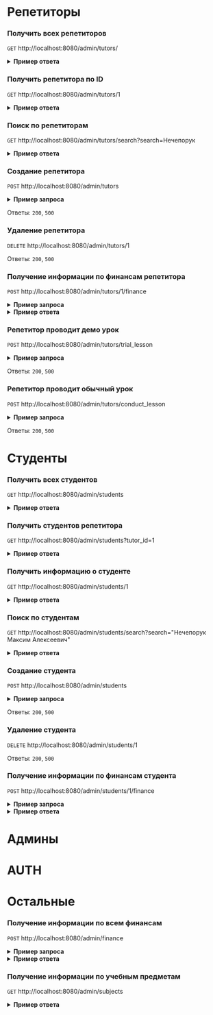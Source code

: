 # Репетиторы

### Получить всех репетиторов

`GET` http://localhost:8080/admin/tutors/

<details>
<summary><b>Пример ответа</b></summary>

```json
{
  "tutors": [
    {
      "id": 1,
      "full_name": "Нечепорк Максим Алексеевич",
      "tg": "https://t.me/maxim_jordan",
      "has_balance_negative": true,
      "has_only_trial": false,
      "has_newbie": false
    }
  ]
}
```

</details>

### Получить репетитора по ID

`GET` http://localhost:8080/admin/tutors/1


<details>
<summary><b>Пример ответа</b></summary>

```json
{
  "tutor": {
    "id": 1,
    "full_name": "Нечепорк Максим Алексеевич",
    "phone": "89826588317",
    "tg": "https://t.me/maxim_jordan",
    "cost_per_hour": "1,500.00",
    "subject_id": 1
  }
}
```

</details>

### Поиск по репетиторам

`GET` http://localhost:8080/admin/tutors/search?search=Нечепорук


<details>
<summary><b>Пример ответа</b></summary>

```json
{
  "tutors": [
    {
      "id": 1,
      "full_name": "Нечепорук Максим Алексеевич"
    },
    {
      "id": 2,
      "full_name": "Узянов Даниил Евгеньевич"
    }
  ]
}
```

</details>

### Создание репетитора

`POST` http://localhost:8080/admin/tutors


<details>
<summary><b>Пример запроса</b></summary>

```json
{
  "full_name": "Узянов Даниил Евгеньевич",
  "phone": "+7 995 677 8781",
  "tg": "https://t.me/danzelVash",
  "cost_per_hour": "1500",
  "subject_id": 1
}
```

</details>

Ответы: `200`, `500`

### Удаление репетитора

`DELETE` http://localhost:8080/admin/tutors/1

Ответы: `200`, `500`

### Получение информации по финансам репетитора

`POST` http://localhost:8080/admin/tutors/1/finance

<details>
<summary><b>Пример запроса</b></summary>

```json
{
  "from": "2023-01-01 00:00:00",
  "to": "2023-03-31 23:59:59"
}
```

</details>


<details>
<summary><b>Пример ответа</b></summary>

```json
{
  "data": {
    "conversion": 30,
    "count": 23,
    "amount": "23"
  }
}
```

</details>

### Репетитор проводит демо урок

`POST` http://localhost:8080/admin/tutors/trial_lesson

<details>
<summary><b>Пример запроса</b></summary>

```json
{
  "student_id": 2
}
```

</details>

Ответы: `200`, `500`

### Репетитор проводит обычный урок

`POST` http://localhost:8080/admin/tutors/conduct_lesson

<details>
<summary><b>Пример запроса</b></summary>

```json
{
  "student_id": 2,
  "duration": 1
}
```

</details>

Ответы: `200`, `500`

# Студенты

### Получить всех студентов

`GET` http://localhost:8080/admin/students


<details>
<summary><b>Пример ответа</b></summary>

```json
{
  "students": [
    {
      "id": 1,
      "first_name": "Максим",
      "last_name": "Нечепорук",
      "middle_name": "Алексеевич",
      "tg": "https://t.me/maxim_jordan",
      "is_only_trial_finished": true,
      "is_balance_negative": false,
      "is_newbie": false
    }
  ]
}
```

</details>

### Получить студентов репетитора

`GET` http://localhost:8080/admin/students?tutor_id=1


<details>
<summary><b>Пример ответа</b></summary>

```json
{
  "students": [
    {
      "id": 1,
      "first_name": "Максим",
      "last_name": "Нечепорук",
      "middle_name": "Алексеевич",
      "tg": "https://t.me/maxim_jordan",
      "is_only_trial_finished": true,
      "is_balance_negative": false,
      "is_newbie": false
    }
  ]
}
```

</details>

### Получить информацию о студенте

`GET` http://localhost:8080/admin/students/1


<details>
<summary><b>Пример ответа</b></summary>

```json
{
  "student": {
    "id": 1,
    "first_name": "Максим",
    "last_name": "Нечепорук",
    "middle_name": "Алексеевич",
    "phone": "89826588317",
    "tg": "https://t.me/maxim_jordan",
    "cost_per_hour": "$1,500.00",
    "subject_id": 1,
    "tutor_id": 1,
    "parent_full_name": "Нечепорук Алексей Владимирович",
    "parent_phone": "89826588317",
    "parent_tg": "https://t.me/maxim_jordan",
    "balance": "$1,000.00",
    "has_buttons": false,
    "is_only_trial_finished": true,
    "is_balance_negative": false,
    "is_newbie": false
  }
}
```

</details>

### Поиск по студентам

`GET` http://localhost:8080/admin/students/search?search="Нечепорук Максим Алексеевич"


<details>
<summary><b>Пример ответа</b></summary>

```json
{
  "students": [
    {
      "id": 1,
      "first_name": "Максим",
      "last_name": "Нечепорук",
      "middle_name": "Алексеевич",
      "parent_full_name": "Нечепорук Алексей Владимирович"
    }
  ]
}
```

</details>

### Создание студента

`POST` http://localhost:8080/admin/students


<details>
<summary><b>Пример запроса</b></summary>

```json
{
  "first_name": "Узянов",
  "last_name": "Даниил",
  "middle_name": "Евгеньевич",
  "phone": "+7 995 677 8781",
  "tg": "https://t.me/danzelVash",
  "cost_per_hour": "1500",
  "subject_id": 1,
  "tutor_id": 1,
  "parent_full_name": "Узянов Даниил Евгеньевич",
  "parent_phone": "+7 995 677 8781",
  "parent_tg": "https://t.me/danzelVash"
}
```

</details>

Ответы: `200`, `500`

### Удаление студента

`DELETE` http://localhost:8080/admin/students/1

Ответы: `200`, `500`

### Получение информации по финансам студента

`POST` http://localhost:8080/admin/students/1/finance

<details>
<summary><b>Пример запроса</b></summary>

```json
{
  "from": "2023-01-01 00:00:00",
  "to": "2023-03-31 23:59:59"
}
```

</details>

<details>
<summary><b>Пример ответа</b></summary>

```json
{
  "data": {
    "count": 10,
    "amount": "23"
  }
}
```

</details>

# Админы

# AUTH

# Остальные

### Получение информации по всем финансам

`POST` http://localhost:8080/admin/finance

<details>
<summary><b>Пример запроса</b></summary>

```json
{
  "from": "2023-01-01 00:00:00",
  "to": "2023-03-31 23:59:59"
}
```

</details>

<details>
<summary><b>Пример ответа</b></summary>

```json
{
  "data": {
    "profit": "1244",
    "cash_flow": "2132323",
    "conversion": 20,
    "lessons_count": 1000
  }
}
```

</details>

### Получение информации по учебным предметам

`GET` http://localhost:8080/admin/subjects

<details>
<summary><b>Пример ответа</b></summary>

```json
{
  "subjects": [
    {
      "id": 1,
      "name": "Математика"
    },
    {
      "id": 2,
      "name": "Русский язык"
    },
    {
      "id": 3,
      "name": "Физика"
    },
    {
      "id": 4,
      "name": "Информатика"
    }
  ]
}
```

</details>